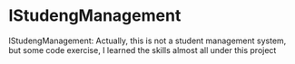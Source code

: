 # IStudengManagement
IStudengManagement: Actually, this is not  a student management system, but some code exercise, I learned the skills almost all under this project
